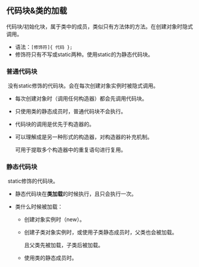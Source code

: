 ## 代码块&类的加载

​	代码块/初始化块，属于类中的成员，类似只有方法体的方法。在创建对象时隐式调用。

* 语法：`[修饰符]{ 代码 };`
* 修饰符只有不写或static两种。使用static的为静态代码块。

### 普通代码块

​	没有static修饰的代码块。会在每次创建对象实例时被隐式调用。

* 每次创建对象时（调用任何构造器）都会先调用代码块。

* 只使用类的静态成员时，普通代码块不会执行。

* 代码块的调用是优先于构造器的。

* 可以理解成是另一种形式的构造器，对构造器的补充机制。

  可用于提取多个构造器中的重复语句进行复用。

### 静态代码块

​	static修饰的代码块。

* 静态代码块在**类加载**的时候执行，且只会执行一次。

* 类什么时候被加载：

  * 创建对象实例时（new）。

  * 创建子类对象实例时，或使用子类静态成员时，父类也会被加载。

    且父类先被加载，子类后被加载。

  * 使用类的静态成员时。

